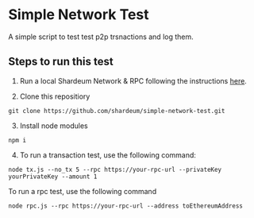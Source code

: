 # Simple Network Test
A simple script to test test p2p trsnactions and log them.

## Steps to run this test

1. Run a local Shardeum Network & RPC following the instructions [here](https://github.com/shardeum/shardeum).

2. Clone this repositiory

```
git clone https://github.com/shardeum/simple-network-test.git
```

3. Install node modules

```
npm i
```


4. To run a transaction test, use the following command:

```
node tx.js --no_tx 5 --rpc https://your-rpc-url --privateKey yourPrivateKey --amount 1
```


To run a rpc test, use the following command

```
node rpc.js --rpc https://your-rpc-url --address toEthereumAddress
```

